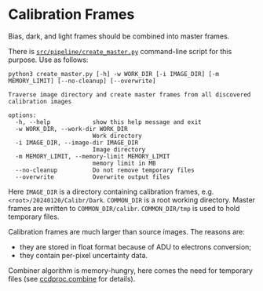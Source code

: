 # Calibration Frames

Bias, dark, and light frames should be combined into master frames.

There is [`src/pipeline/create_master.py`](../src/pipeline/create_master.py)
command-line script for this purpose.  Use as follows:

```{}
python3 create_master.py [-h] -w WORK_DIR [-i IMAGE_DIR] [-m MEMORY_LIMIT] [--no-cleanup] [--overwrite]

Traverse image directory and create master frames from all discovered calibration images

options:
  -h, --help            show this help message and exit
  -w WORK_DIR, --work-dir WORK_DIR
                        Work directory
  -i IMAGE_DIR, --image-dir IMAGE_DIR
                        Image directory
  -m MEMORY_LIMIT, --memory-limit MEMORY_LIMIT
                        memory limit in MB
  --no-cleanup          Do not remove temporary files
  --overwrite           Overwrite output files
```

Here `IMAGE_DIR` is a directory containing calibration frames, e.g.
`<root>/20240120/Calibr/Dark`.  `COMMON_DIR` is a root working directory.
Master frames are written to `COMMON_DIR/calibr`.  `COMMON_DIR/tmp` is
used to hold temporary files.

Calibration frames are much larger than source images.  The reasons are:

- they are stored in float format because of ADU to electrons conversion;
- they contain per-pixel uncertainty data.

Combiner algorithm is memory-hungry, here comes the need for temporary files
(see [ccdproc.combine](https://ccdproc.readthedocs.io/en/latest/api/ccdproc.combine.html#ccdproc.combine)
for details).
